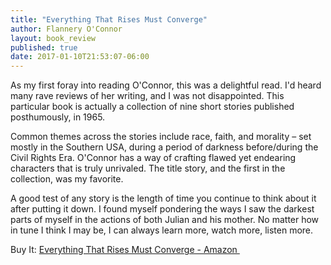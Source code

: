 ```yaml
---
title: "Everything That Rises Must Converge"
author: Flannery O'Connor
layout: book_review
published: true
date: 2017-01-10T21:53:07-06:00
---
```


As my first foray into reading O'Connor, this was a delightful read. I'd heard many rave reviews of her writing, and I was not disappointed. This particular book is actually a collection of nine short stories published posthumously, in 1965.

Common themes across the stories include race, faith, and morality – set mostly in the Southern USA, during a period of darkness before/during the Civil Rights Era. O'Connor has a way of crafting flawed yet endearing characters that is truly unrivaled. The title story, and the first in the collection, was my favorite.

A good test of any story is the length of time you continue to think about it after putting it down. I found myself pondering the ways I saw the darkest parts of myself in the actions of both Julian and his mother. No matter how in tune I think I may be, I can always learn more, watch more, listen more.

<div class="mt5 mb4">
  <span class="db ttu tracked-mega silver">Buy It:</span>
  <a 
    class="f6 link dim br2 ba ph3 pv2 mb2 dib blue"
    target="_blank" href="https://www.amazon.com/gp/product/0374504644/ref=as_li_tl?ie=UTF8&camp=1789&creative=9325&creativeASIN=0374504644&linkCode=as2&tag=tywayne-20&linkId=b521d30a3f27207c4803d5d336e7d3d4">
    Everything That Rises Must Converge - Amazon
  </a>
  <img src="//ir-na.amazon-adsystem.com/e/ir?t=tywayne-20&l=am2&o=1&a=0374504644" width="1" height="1" border="0" alt="" style="border:none !important; margin:0px !important;" />
</div>